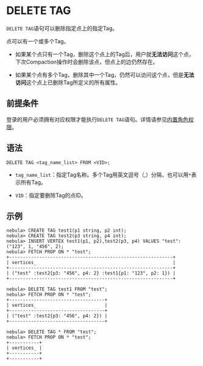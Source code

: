 # DELETE TAG

`DELETE TAG`语句可以删除指定点上的指定Tag。

点可以有一个或多个Tag。

- 如果某个点只有一个Tag，删除这个点上的Tag后，用户就**无法访问**这个点，下次Compaction操作时会删除该点，但点上的边仍然存在。

- 如果某个点有多个Tag，删除其中一个Tag，仍然可以访问这个点，但是**无法访问**这个点上已删除Tag所定义的所有属性。

## 前提条件

登录的用户必须拥有对应权限才能执行`DELETE TAG`语句。详情请参见[内置角色权限](../../7.data-security/1.authentication/3.role-list.md)。

## 语法

```ngql
DELETE TAG <tag_name_list> FROM <VID>;
```

- `tag_name_list`：指定Tag名称。多个Tag用英文逗号（,）分隔，也可以用`*`表示所有Tag。

- `VID`：指定要删除Tag的点ID。

## 示例

```ngql
nebula> CREATE TAG test1(p1 string, p2 int);
nebula> CREATE TAG test2(p3 string, p4 int);
nebula> INSERT VERTEX test1(p1, p2),test2(p3, p4) VALUES "test":("123", 1, "456", 2);
nebula> FETCH PROP ON * "test";
+------------------------------------------------------------+
| vertices_                                                  |
+------------------------------------------------------------+
| ("test" :test2{p3: "456", p4: 2} :test1{p1: "123", p2: 1}) |
+------------------------------------------------------------+

nebula> DELETE TAG test1 FROM "test";
nebula> FETCH PROP ON * "test";
+-----------------------------------+
| vertices_                         |
+-----------------------------------+
| ("test" :test2{p3: "456", p4: 2}) |
+-----------------------------------+

nebula> DELETE TAG * FROM "test";
nebula> FETCH PROP ON * "test";
+-----------+
| vertices_ |
+-----------+
+-----------+
```